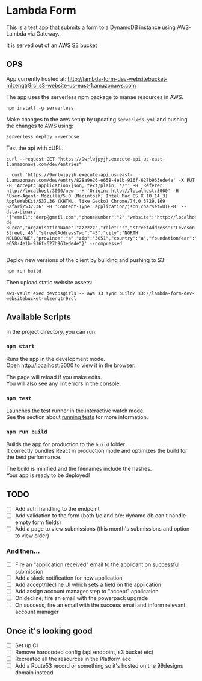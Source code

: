 # Lambda Form

This is a test app that submits a form to a DynamoDB instance using AWS-Lambda via Gateway.

It is served out of an AWS S3 bucket

## OPS

App currently hosted at: http://lambda-form-dev-websitebucket-mlzenqtr9rcl.s3-website-us-east-1.amazonaws.com

The app uses the serverless npm package to manae resources in AWS.

```shell
npm install -g serverless
```

Make changes to the aws setup by updating `serverless.yml` and pushing the changes to AWS using:

`serverless deploy --verbose`

Test the api with cURL:

```shell
curl --request GET "https://9wrlwjpyjh.execute-api.us-east-1.amazonaws.com/dev/entries"

  curl 'https://9wrlwjpyjh.execute-api.us-east-1.amazonaws.com/dev/entry/828a9e26-e658-4e1b-916f-627b963ede4e' -X PUT -H 'Accept: application/json, text/plain, */*' -H 'Referer: http://localhost:3000/new' -H 'Origin: http://localhost:3000' -H 'User-Agent: Mozilla/5.0 (Macintosh; Intel Mac OS X 10_14_3) AppleWebKit/537.36 (KHTML, like Gecko) Chrome/74.0.3729.169 Safari/537.36' -H 'Content-Type: application/json;charset=UTF-8' --data-binary '{"email":"derp@gmail.com","phoneNumber":"2","website":"http://localhost:3000/new","applicantName":"Mia de Burca","organisationName":"zzzzzz","role":"r","streetAddress":"Leveson Street, 45","streetAddressTwo":"45","city":"NORTH MELBOURNE","province":"a","zip":"3051","country":"a","foundationYear":"7","registrationStatus":false,"taxId":"2","localisation":"test","hasParentAffiliation":false,"sector":"test","socialMediaHandle":"http://localhost:3000/new","socialMediaFollowers":"http://localhost:3000/new","description":"6","priorUse":false,"contestType":"test","deadline":"w","specificEvent":false,"howDidYouHear":"blog","featureAgreement":true,"collectEmailAgreement":true,"privacyAgreement":true,"id":"828a9e26-e658-4e1b-916f-627b963ede4e"}' --compressed


```

Deploy new versions of the client by building and pushing to S3:

```shell
npm run build
```

Then upload static website assets:

```shell
aws-vault exec devopsgirls -- aws s3 sync build/ s3://lambda-form-dev-websitebucket-mlzenqtr9rcl
```

## Available Scripts

In the project directory, you can run:

### `npm start`

Runs the app in the development mode.<br>
Open [http://localhost:3000](http://localhost:3000) to view it in the browser.

The page will reload if you make edits.<br>
You will also see any lint errors in the console.

### `npm test`

Launches the test runner in the interactive watch mode.<br>
See the section about [running tests](https://facebook.github.io/create-react-app/docs/running-tests) for more information.

### `npm run build`

Builds the app for production to the `build` folder.<br>
It correctly bundles React in production mode and optimizes the build for the best performance.

The build is minified and the filenames include the hashes.<br>
Your app is ready to be deployed!

## TODO

- [ ] Add auth handling to the endpoint
- [ ] Add validation to the form (both f/e and b/e: dynamo db can't handle empty form fields)
- [ ] Add a page to view submissions (this month's submissions and option to view older)

### And then...

- [ ] Fire an "application received" email to the applicant on successful submission
- [ ] Add a slack notification for new application
- [ ] Add accept/decline UI which sets a field on the application
- [ ] Add assign account manager step to "accept" application
- [ ] On decline, fire an email with the powerpack upgrade
- [ ] On success, fire an email with the success email and inform relevant account manager

## Once it's looking good

- [ ] Set up CI
- [ ] Remove hardcoded config (api endpoint, s3 bucket etc)
- [ ] Recreated all the resources in the Platform acc
- [ ] Add a Route53 record or something so it's hosted on the 99designs domain instead
